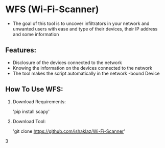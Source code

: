 # WFS (Wi-Fi-Scanner)

+ The goal of this tool is to uncover infiltrators in your network and unwanted users with ease and type of their devices, their IP address and some information

## Features:

+ Disclosure of the devices connected to the network
+ Knowing the information on the devices connected to the network
+ The tool makes the script automatically in the network -bound Device

## How To Use WFS:

1) Download Requirements:

   'pip install scapy'

2) Download Tool:

   'git clone https://github.com/ishaklaz/Wi-Fi-Scanner'

3
